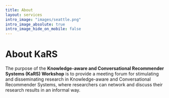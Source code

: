 ```yaml
---
title: About
layout: services
intro_image: "images/seattle.png"
intro_image_absolute: true
intro_image_hide_on_mobile: false
---
```


# About KaRS

The purpose of the **Knowledge-aware and Conversational Recommender Systems (KaRS) Workshop** is to provide a meeting forum for stimulating and disseminating research in Knowledge-aware and Conversational Recommender Systems, where researchers can network and discuss their research results in an informal way.
